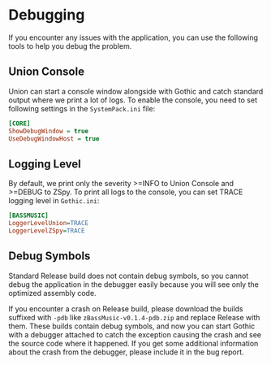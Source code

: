 # Debugging

If you encounter any issues with the application, you can use the following tools to help you debug the problem.

## Union Console

Union can start a console window alongside with Gothic and catch standard output where we print a lot of logs.
To enable the console, you need to set following settings in the `SystemPack.ini` file:

```ini
[CORE]
ShowDebugWindow = true
UseDebugWindowHost = true
```

## Logging Level

By default, we print only the severity >=INFO to Union Console and >=DEBUG to ZSpy.
To print all logs to the console, you can set TRACE logging level in `Gothic.ini`:

```ini
[BASSMUSIC]
LoggerLevelUnion=TRACE
LoggerLevelZSpy=TRACE
```

## Debug Symbols

Standard Release build does not contain debug symbols, so you cannot debug the application in the debugger easily
because you will see only the optimized assembly code.

If you encounter a crash on Release build,
please download the builds suffixed with `-pdb` like `zBassMusic-v0.1.4-pdb.zip` and replace Release with them.
These builds contain debug symbols, and now you can start Gothic with a debugger attached to catch the exception
causing the crash and see the source code where it happened.
If you get some additional information about the crash from the debugger, please include it in the bug report.
